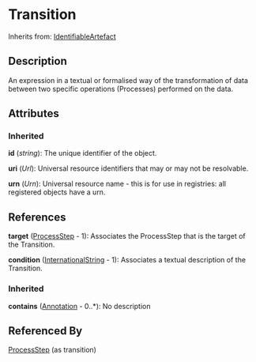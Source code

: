 
# Transition

Inherits from: [IdentifiableArtefact](../Base/IdentifiableArtefact.md)



## Description

An expression in a textual or formalised way of the transformation of data between two specific operations (Processes) performed on the data.


## Attributes

### Inherited

**id** (*string*): The unique identifier of the object.

**uri** (*Url*): Universal resource identifiers that may or may not be resolvable.

**urn** (*Urn*): Universal resource name - this is for use in registries: all registered objects have a urn.



## References

**target** ([ProcessStep](ProcessStep.md) - 1): Associates the ProcessStep that is the target of the Transition.

**condition** ([InternationalString](../Base/InternationalString.md) - 1): Associates a textual description of the Transition.

### Inherited

**contains** ([Annotation](../Base/Annotation.md) - 0..*): No description



## Referenced By

[ProcessStep](ProcessStep.md) (as transition)


